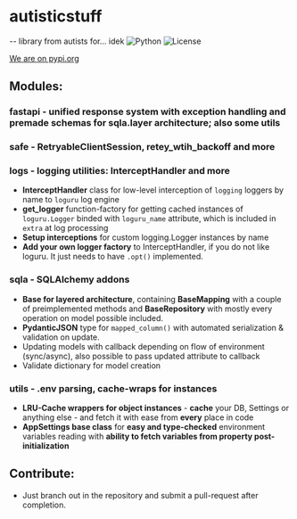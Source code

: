 # autisticstuff
-- library from autists for... idek
![Python](https://img.shields.io/badge/python-3.9+-blue.svg)
![License](https://img.shields.io/badge/license-GNUv3.0-green.svg)

[We are on pypi.org](https://pypi.org/project/autisticstuff/)

## Modules:

### fastapi - unified response system with exception handling and premade schemas for sqla.layer architecture; also some utils

### safe - RetryableClientSession, retey_wtih_backoff and more

### logs - logging utilities: InterceptHandler and more
- **InterceptHandler** class for low-level interception of `logging` loggers by name to `loguru` log engine
- **get_logger** function-factory for getting cached instances of `loguru.Logger` binded with `loguru_name` attribute, which is included in `extra` at log processing
- **Setup interceptions** for custom logging.Logger instances by name
- **Add your own logger factory** to InterceptHandler, if you do not like loguru. It just needs to have `.opt()` implemented.

### sqla - SQLAlchemy addons
- **Base for layered architecture**, containing **BaseMapping** with a couple of preimplemented methods and **BaseRepository** with mostly every operation on model possible included.
- **PydanticJSON** type for `mapped_column()` with automated serialization & validation on update.
- Updating models with callback depending on flow of environment (sync/async), also possible to pass updated attribute to callback
- Validate dictionary for model creation

### utils - .env parsing, cache-wraps for instances
- **LRU-Cache wrappers for object instances** - **cache** your DB, Settings or anything else - and fetch it with ease from **every** place in code
- **AppSettings base class** for **easy and type-checked** environment variables reading with **ability to fetch variables from property post-initialization**


## Contribute:
- Just branch out in the repository and submit a pull-request after completion.
